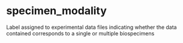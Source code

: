 # specimen_modality
Label assigned to experimental data files indicating whether the data contained corresponds to a single or multiple biospecimens
